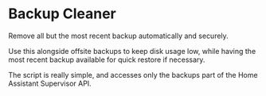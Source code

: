 # Backup Cleaner

Remove all but the most recent backup automatically and securely.

Use this alongside offsite backups to keep disk usage low, while having the most recent backup available for quick restore if necessary.

The script is really simple, and accesses only the backups part of the Home Assistant Supervisor API.
